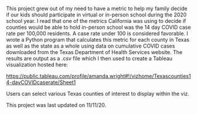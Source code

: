 This project grew out of my need to have a metric to help my family decide if our kids should participate in virtual or in-person school during the 2020 school year.  I read that one of the metrics California was using to decide if counties would be able to hold in-person school was the 14 day COVID case rate per 100,000 residents.  A case rate under 100 is considered favorable.  I wrote a Python program that calculates this metric for each county in Texas as well as the state as a whole using data on cumulative COVID cases downloaded from the Texas Department of Health Services website. The results are output as a .csv file which I then used to create a Tableau visualization hosted here:

https://public.tableau.com/profile/amanda.wright#!/vizhome/Texascounties14-dayCOVIDcaserate/Sheet1

Users can select various Texas counties of interest to display within the viz.

This project was last updated on 11/11/20.  
